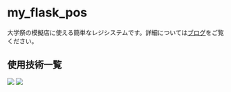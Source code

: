 # my_flask_pos
大学祭の模擬店に使える簡単なレジシステムです。詳細については[ブログ](https://tomokiikegami.github.io/Happy_RC.github.io/2024/11/26/)をご覧ください。

## 使用技術一覧
<!-- シールド一覧 -->
<!-- 該当するプロジェクトの中から任意のものを選ぶ-->
<p style="display: inline">
  <!-- バックエンドのフレームワーク一覧 -->
<img src="https://img.shields.io/badge/-Flask-000000.svg?logo=flask&style=for-the-badge">
<!-- バックエンドの言語一覧 -->
<img src="https://img.shields.io/badge/-Python-F2C63C.svg?logo=python&style=for-the-badge">
<!-- ミドルウェア一覧 -->
</p>
